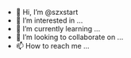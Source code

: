- 👋 Hi, I’m @szxstart
- 👀 I’m interested in ...
- 🌱 I’m currently learning ...
- 💞️ I’m looking to collaborate on ...
- 📫 How to reach me ...

<!---
szxstart/szxstart is a ✨ special ✨ repository because its `README.md` (this file) appears on your GitHub profile.
You can click the Preview link to take a look at your changes.
--->
